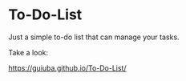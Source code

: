 # To-Do-List
 Just a simple to-do list that can manage your tasks.
 
 Take a look:
 
 https://guiuba.github.io/To-Do-List/
